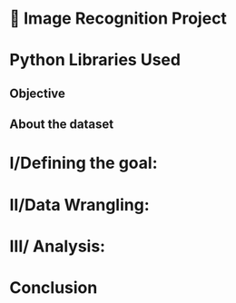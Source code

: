 # 🍁 Image Recognition Project 

# Python Libraries Used



## Objective



## About the dataset



# I/Defining the goal:


# II/Data Wrangling: 

# III/ Analysis:


# Conclusion










